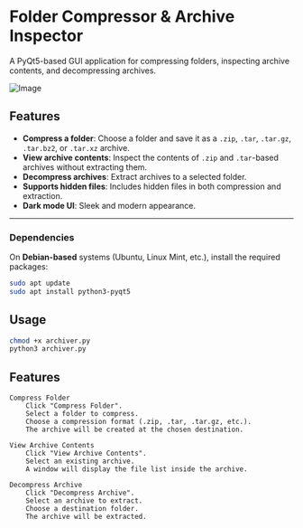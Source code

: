# Folder Compressor & Archive Inspector

A PyQt5-based GUI application for compressing folders, inspecting archive contents, and decompressing archives.


![Image](https://github.com/user-attachments/assets/e05d1dab-dd8d-41e0-8f43-630318882f4a)

## Features

- **Compress a folder**: Choose a folder and save it as a `.zip`, `.tar`, `.tar.gz`, `.tar.bz2`, or `.tar.xz` archive.
- **View archive contents**: Inspect the contents of `.zip` and `.tar`-based archives without extracting them.
- **Decompress archives**: Extract archives to a selected folder.
- **Supports hidden files**: Includes hidden files in both compression and extraction.
- **Dark mode UI**: Sleek and modern appearance.

---

###  Dependencies

On **Debian-based** systems (Ubuntu, Linux Mint, etc.), install the required packages:

```bash
sudo apt update
sudo apt install python3-pyqt5
```
## Usage

```bash
chmod +x archiver.py
python3 archiver.py
```
	
## Features

    Compress Folder
        Click "Compress Folder".
        Select a folder to compress.
        Choose a compression format (.zip, .tar, .tar.gz, etc.).
        The archive will be created at the chosen destination.

    View Archive Contents
        Click "View Archive Contents".
        Select an existing archive.
        A window will display the file list inside the archive.

    Decompress Archive
        Click "Decompress Archive".
        Select an archive to extract.
        Choose a destination folder.
        The archive will be extracted.	
